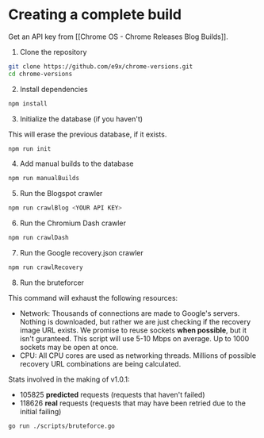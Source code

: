 # Creating a complete build

Get an API key from [[Chrome OS - Chrome Releases Blog Builds]].

1. Clone the repository

```sh
git clone https://github.com/e9x/chrome-versions.git
cd chrome-versions
```

2. Install dependencies

```sh
npm install
```

3. Initialize the database (if you haven't)

This will erase the previous database, if it exists.

```sh
npm run init
```

4. Add manual builds to the database

```sh
npm run manualBuilds
```

5. Run the Blogspot crawler

```sh
npm run crawlBlog <YOUR API KEY>
```

6. Run the Chromium Dash crawler

```sh
npm run crawlDash
```

7. Run the Google recovery.json crawler

```sh
npm run crawlRecovery
```

8. Run the bruteforcer

This command will exhaust the following resources:

- Network: Thousands of connections are made to Google's servers. Nothing is downloaded, but rather we are just checking if the recovery image URL exists. We promise to reuse sockets **when possible**, but it isn't guranteed. This script will use 5-10 Mbps on average. Up to 1000 sockets may be open at once.
- CPU: All CPU cores are used as networking threads. Millions of possible recovery URL combinations are being calculated.

Stats involved in the making of v1.0.1:

- 105825 **predicted** requests (requests that haven't failed)
- 118626 **real** requests (requests that may have been retried due to the initial failing)

```sh
go run ./scripts/bruteforce.go
```
